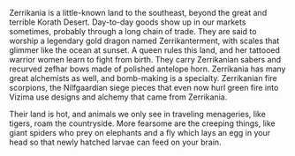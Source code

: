 Zerrikania is a little-known land to the southeast, beyond the great and terrible Korath Desert. Day-to-day goods show up in our markets sometimes, probably through a long chain of trade. They are said to worship a legendary gold dragon named Zerrikanterment, with scales that glimmer like the ocean at sunset. A queen rules this land, and her tattooed warrior women learn to fight from birth. They carry Zerrikanian sabers and recurved zefhar bows made of polished antelope horn. Zerrikania has many great alchemists as well, and bomb-making is a specialty. Zerrikanian fire scorpions, the Nilfgaardian siege pieces that even now hurl green fire into Vizima use designs and alchemy that came from Zerrikania.

Their land is hot, and animals we only see in traveling menageries, like tigers, roam the countryside. More fearsome are the creeping things, like giant spiders who prey on elephants and a fly which lays an egg in your head so that newly hatched larvae can feed on your brain.